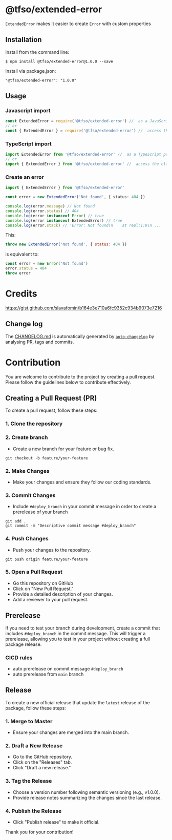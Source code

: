 # @tfso/extended-error

`ExtendedError` makes it easier to create `Error` with custom properties

## Installation

Install from the command line:

```
$ npm install @tfso/extended-error@1.0.0 --save
```

Install via package.json:

```
"@tfso/extended-error": "1.0.0"
```

## Usage

### Javascript import

```javascript
const ExtendedError = require('@tfso/extended-error') //  as a JavaScript package
// or
const { ExtendedError } = require('@tfso/extended-error') //  access the class itself
```

### TypeScript import

```typescript
import ExtendedError from '@tfso/extended-error' //  as a TypeScript package
// or
import { ExtendedError } from '@tfso/extended-error' //  access the class itself
```

### Create an error

```typescript
import { ExtendedError } from '@tfso/extended-error'

const error = new ExtendedError('Not found', { status: 404 })

console.log(error.message) // Not found
console.log(error.status) // 404
console.log(error instanceof Error) // true
console.log(error instanceof ExtendedError) // true
console.log(error.stack) // 'Error: Not found\n    at repl:1:9\n ...
```

This:

```javascript
throw new ExtendedError('Not found', { status: 404 })
```

is equivalent to:

```typescript
const error = new Error('Not found')
error.status = 404
throw error
```

# Credits

https://gist.github.com/slavafomin/b164e3e710a6fc9352c934b9073e7216

## Change log

The [CHANGELOG.md](CHANGELOG.md) is automatically generated by [`auto-changelog`](https://github.com/CookPete/auto-changelog) by analysing PR, tags and commits.

# Contribution

You are welcome to contribute to the project by creating a pull request. Please follow the guidelines below to
contribute effectively.

## Creating a Pull Request (PR)

To create a pull request, follow these steps:

### 1. Clone the repository

### 2. Create branch

-   Create a new branch for your feature or bug fix.

```shell
git checkout -b feature/your-feature
```

### 2. Make Changes

-   Make your changes and ensure they follow our coding standards.

### 3. Commit Changes

-   Include `#deploy_branch` in your commit message in order to create a prerelease of your branch

```shell
git add .
git commit -m "Descriptive commit message #deploy_branch"
```

### 4. Push Changes

-   Push your changes to the repository.

```shell
git push origin feature/your-feature
```

### 5. Open a Pull Request

-   Go this repository on GitHub
-   Click on "New Pull Request."
-   Provide a detailed description of your changes.
-   Add a reviewer to your pull request.

## Prerelease

If you need to test your branch during development, create a commit that includes `#deploy_branch` in the commit message.
This will trigger a prerelease, allowing you to test in your project without creating a full package release.

### CICD rules

-   auto prerelease on commit message `#deploy_branch`
-   auto prerelease from `main` branch

## Release

To create a new official release that update the `latest` release of the package, follow these steps:

### 1. Merge to Master

-   Ensure your changes are merged into the main branch.

### 2. Draft a New Release

-   Go to the GitHub repository.
-   Click on the "Releases" tab.
-   Click "Draft a new release."

### 3. Tag the Release

-   Choose a version number following semantic versioning (e.g., v1.0.0).
-   Provide release notes summarizing the changes since the last release.

### 4. Publish the Release

-   Click "Publish release" to make it official.

Thank you for your contribution!
